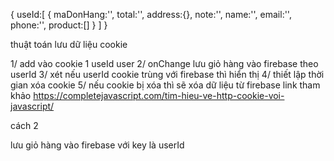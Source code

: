 
{
    useId:[
        {
            maDonHang:'',
            total:'',
            address:{},
            note:'',
            name:'',
            email:'',
            phone:'',
            product:[]
        }
    ]
}

thuật toán lưu dữ liệu cookie

1/ add vào cookie 1 useId user
2/ onChange lưu giỏ hàng vào firebase theo userId
3/ xét nếu userId cookie trùng với firebase thì hiển thị 
4/ thiết lập thời gian xóa cookie 
5/ nếu cookie bị xóa thì sẽ xóa dữ liệu từ firebase
link tham khảo
https://completejavascript.com/tim-hieu-ve-http-cookie-voi-javascript/

cách 2

lưu giỏ hàng vào firebase với key là userId 
